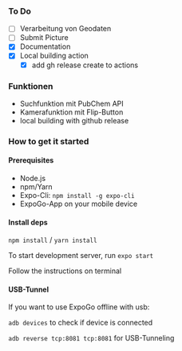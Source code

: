 ### To Do
- [ ] Verarbeitung von Geodaten
- [ ] Submit Picture
- [x] Documentation
- [x] Local building action
    - [x] add gh release create to actions

### Funktionen
- Suchfunktion mit PubChem API
- Kamerafunktion mit Flip-Button
- local building with github release

### How to get it started

#### Prerequisites
- Node.js
- npm/Yarn
- Expo-Cli: `npm install -g expo-cli`
- ExpoGo-App on your mobile device
#### Install deps
`npm install` / `yarn install`

To start development server, run `expo start`

Follow the instructions on terminal

#### USB-Tunnel
If you want to use ExpoGo offline with usb:

`adb devices` to check if device is connected

`adb reverse tcp:8081 tcp:8081` for USB-Tunneling 
